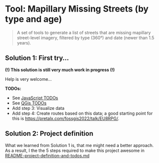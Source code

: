 # Tool: Mapillary Missing Streets (by type and age)

> A set of tools to generate a list of streets that are missing mapillary street-level imagery, filtered by type (360°) and date (newer than 1.5 years).

## Solution 1: First try…

**(!) This solution is still very much work in progress (!)**

Help is very welcome…

**TODOs:**

- See [JavaScript TODOs](./1-prepare-data/README.md)
- See [QGis TODOs](./2-process-data/README.md)
- Add step 3: Visualize data
- Add step 4: Create routes based on this data; a good starting point for this is https://pretalx.com/fossgis2022/talk/EU8RPG/.

## Solution 2: Project definition

What we learned from Solution 1 is, that me might need a better approach. As a result, I the the 5 steps required to make this project awesome in [README-project-definition-and-todos.md](README-project-definition-and-todos.md)
